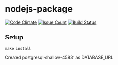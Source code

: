 # nodejs-package

[![Code Climate](https://codeclimate.com/github/hexlet-boilerplates/nodejs-package/badges/gpa.svg)](https://codeclimate.com/github/hexlet-boilerplates/nodejs-package)
[![Issue Count](https://codeclimate.com/github/hexlet-boilerplates/nodejs-package/badges/issue_count.svg)](https://codeclimate.com/github/hexlet-boilerplates/nodejs-package)
[![Build Status](https://travis-ci.org/hexlet-boilerplates/nodejs-package.svg?branch=master)](https://travis-ci.org/hexlet-boilerplates/nodejs-package)

## Setup

```
make install
```

Created postgresql-shallow-45831 as DATABASE_URL
